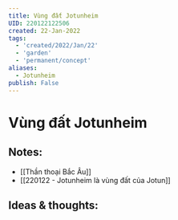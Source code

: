 ```yaml
---
title: Vùng đất Jotunheim
UID: 220122122506
created: 22-Jan-2022
tags:
  - 'created/2022/Jan/22'
  - 'garden'
  - 'permanent/concept'
aliases:
  - Jotunheim
publish: False
---
```

# Vùng đất Jotunheim

## Notes:
- [[Thần thoại Bắc Âu]]
- [[220122 - Jotunheim là vùng đất của Jotun]]
## Ideas & thoughts:


